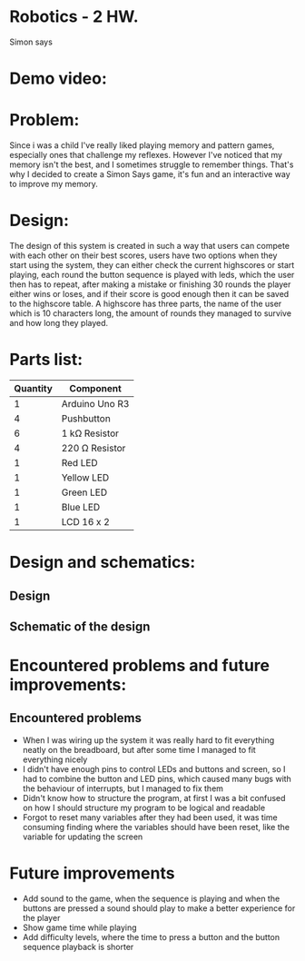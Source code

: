 # Robotics - 2 HW.
Simon says

# Demo video:
<!--Prideti reikia-->


# Problem:
Since i was a child I've really liked playing memory and pattern games, especially ones that challenge my reflexes. However  I've noticed that my memory isn't the best, and I sometimes struggle to remember things. That's why I decided to create a Simon Says game, it's fun and an interactive way to improve my memory.

# Design:
The design of this system is created in such a way that users can compete with each other on their best scores, users have two options when they start using the system, they can either check the current highscores or start playing, each round the button sequence is played with leds, which the user then has to repeat, after making a mistake or finishing 30 rounds the player either wins or loses, and if their score is good enough then it can be saved to the highscore table. A highscore has three parts, the name of the user which is  10 characters long, the amount of rounds they managed to survive and how long they played.

# Parts list:
| Quantity | Component      |
| -------- | -------------- |
| 1        | Arduino Uno R3 |
| 4        | Pushbutton     |
| 6        | 1 kΩ Resistor  |
| 4        | 220 Ω Resistor |
| 1        | Red LED        |
| 1        | Yellow LED     |
| 1        | Green LED      |
| 1        | Blue LED       |
| 1        | LCD 16 x 2     |

# Design and schematics:
## Design
<!--Prideti reikia-->

## Schematic of the design
<!--Prideti reikia-->


# Encountered problems and future improvements:
## Encountered problems
- When I was wiring up the system it was really hard to fit everything neatly on the breadboard, but after some time I managed to fit everything nicely
- I didn't have enough pins to control LEDs and buttons and screen, so I had to combine the button and LED pins, which caused many bugs with the behaviour of interrupts, but I managed to fix them
- Didn't know how to structure the program, at first I was a bit confused on how I should structure my program to be logical and readable
- Forgot to reset many variables after they had been used, it was time consuming finding where the variables should have been reset, like the variable for updating the screen
# Future improvements
- Add sound to the game, when the sequence is playing and when the buttons are pressed a sound should play to make a better experience for the player
- Show game time while playing
- Add difficulty levels, where the time to press a button and the button sequence playback is shorter